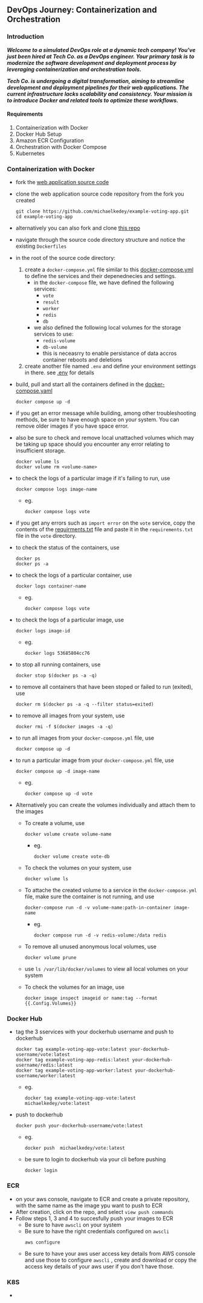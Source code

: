 ## DevOps Journey: Containerization and Orchestration
### Introduction
***Welcome to a simulated DevOps role at a dynamic tech company! You've just been hired at Tech Co. as a DevOps engineer. Your primary task is to modernize the software development and deployment process by leveraging containerization and orchestration tools.***   

***Tech Co. is undergoing a digital transformation, aiming to streamline development and deployment pipelines for their web applications. The current infrastructure lacks scalability and consistency. Your mission is to introduce Docker and related tools to optimize these workflows.***

#### Requirements
1. Containerization with Docker
2. Docker Hub Setup
3. Amazon ECR Configuration
4. Orchestration with Docker Compose
5. Kubernetes

### Containerization with Docker
- fork the [web application source code](https://github.com/JOMACS-IT/example-voting-app/fork)
- clone the web application source code repository from the fork you created
  ```
  git clone https://github.com/michaelkedey/example-voting-app.git
  cd example-voting-app
  ```
- alternatively you can also fork and clone [this repo](https://github.com/nuviagithub/example-voting-app/fork)

- navigate through the source code directory structure and notice the existing `Dockerfiles`
- in the root of the source code directory:
    1. create a `docker-compose.yml` file similar to this [docker-compose.yml](assignment_resources/docker-compose.yaml) to define the services and their depenednecies and settings.
        - in the `docker-compose` file, we have defined the following services:
            - `vote`
            - `result`
            - `worker`
            - `redis`
            - `db`
        -  we also defined the following local volumes for the storage services to use:
            - `redis-volume`
            - `db-volume`
            - this is neceasrry to enable persistance of data accros container reboots and deletions
    2. create another file named `.env` and define your environment settings in there. see [.env](assignment_resources/env) for details
- build, pull and start all the containers defined in the [docker-compose.yaml](assignment_resources/docker-compose.yaml)
  ```
  docker compose up -d
  ```
- if you get an error message while building, among other troubleshooting methods, be sure to have enough space on your system. You can remove older images if you have space error.
- also be sure to check and remove local unattached volumes which may be taking up space should you encounter any error relating to insufficient storage.
    ```
    docker volume ls
    docker volume rm <volume-name>
    ```
- to check the logs of a particular image if it's failing to run, use 
    ```
    docker compose logs image-name
    ``` 
    - eg. 
        ```
        docker compose logs vote
        ```
- if you get any errors such as `import error` on the `vote` service, copy the contents of the [requirments.txt](assignment_resources/requirments.txt) file and paste it in the `requirements.txt` file in the `vote` directory.
- to check the status of the containers, use 
    ```
    docker ps
    docker ps -a
    ``` 
- to check the logs of a particular container, use 
    ```
    docker logs container-name
    ```
    - eg.
        ```
        docker compose logs vote
        ```

- to check the logs of a particular image, use 
    ```
    docker logs image-id
    ```
    - eg.
        ```
        docker logs 53685804cc76 
        ```

- to stop all running containers, use 
    ```
    docker stop $(docker ps -a -q)
    ``` 
- to remove all containers that have been stoped or failed to run (exited), use 
    ```
    docker rm $(docker ps -a -q --filter status=exited)
    ``` 
- to remove all images from your system, use 
    ```
    docker rmi -f $(docker images -a -q)
    ``` 
- to run all images from your `docker-compose.yml` file, use 
    ```
    docker compose up -d
    ``` 
- to run a particular image from your `docker-compose.yml` file, use 
    ```
    docker compose up -d image-name
    ``` 
    - eg.
        ```
        docker compose up -d vote
        ```

- Alternatively you can create the volumes individually and attach them to the images
    - To create a volume, use 
        ```
        docker volume create volume-name
        ```
        - eg.
            ```
            docker volume create vote-db
            ```
        
    - To check the volumes on your system, use 
        ```
        docker volume ls
        ```
    - To attache the created volume to a service in the `docker-compose.yml` file, make sure the container is not running, and use
        ```
        docker-compose run -d -v volume-name:path-in-container image-name
        ```
        - eg.
            ```
            docker compose run -d -v redis-volume:/data redis
            ```

    - To remove all unused anonymous local volumes, use
        ```
        docker volume prune
        ```
    - use `ls /var/lib/docker/volumes` to view all local volumes on your system
    
    - To check the volumes for an image, use
        ```
        docker image inspect imageid or name:tag --format {{.Config.Volumes}}
        ```
### Docker Hub
- tag the 3 sservices with your dockerhub username and push to dockerhub
    ```
    docker tag example-voting-app-vote:latest your-dockerhub-username/vote:latest
    docker tag example-voting-app-redis:latest your-dockerhub- username/redis:latest
    docker tag example-voting-app-worker:latest your-dockerhub-username/worker:latest
    ```
    - eg.
        ```
        docker tag example-voting-app-vote:latest michaelkedey/vote:latest
        ``` 
- push to dockerhub
    ```
    docker push your-dockerhub-username/vote:latest
    ```
    - eg.
        ```
        docker push  michaelkedey/vote:latest
        ```
    - be sure to login to dockerhub via your cli before pushing
        ```
        docker login
        ```

### ECR
- on your aws console, navigate to ECR and create a private repository, with the same name as the image ypu want to push to ECR
- After creation, click on the repo, and select `view push commands`
- Follow steps 1, 3 and 4 to succesfully push your images to ECR
    - Be sure to have `awscli` on your system
    - Be sure to have the right credentials configured on `awscli` 
        ```
        aws configure
        ```
    - Be sure to have your aws user access key details from AWS console and use those to configure `awscli` , create and download or copy the access key details of your aws user if you don't have those.

### K8S
- 